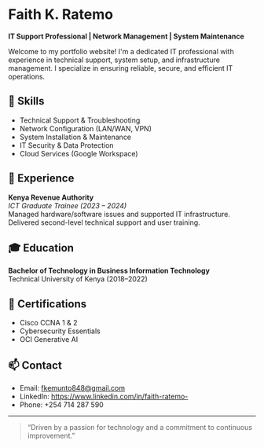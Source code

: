 # Faith K. Ratemo

**IT Support Professional | Network Management | System Maintenance**

Welcome to my portfolio website! I'm a dedicated IT professional with experience in technical support, system setup, and infrastructure management. I specialize in ensuring reliable, secure, and efficient IT operations.

## 🔧 Skills
- Technical Support & Troubleshooting  
- Network Configuration (LAN/WAN, VPN)  
- System Installation & Maintenance  
- IT Security & Data Protection  
- Cloud Services (Google Workspace)

## 💼 Experience
**Kenya Revenue Authority**  
*ICT Graduate Trainee (2023 – 2024)*  
 Managed hardware/software issues and supported IT infrastructure.  
 Delivered second-level technical support and user training.

## 🎓 Education
**Bachelor of Technology in Business Information Technology**  
Technical University of Kenya (2018–2022)

## 📄 Certifications
- Cisco CCNA 1 & 2  
- Cybersecurity Essentials  
- OCI Generative AI

## 📫 Contact
- Email: fkemunto848@gmail.com  
- LinkedIn: https://www.linkedin.com/in/faith-ratemo-
- Phone: +254 714 287 590

---

> “Driven by a passion for technology and a commitment to continuous improvement.”

